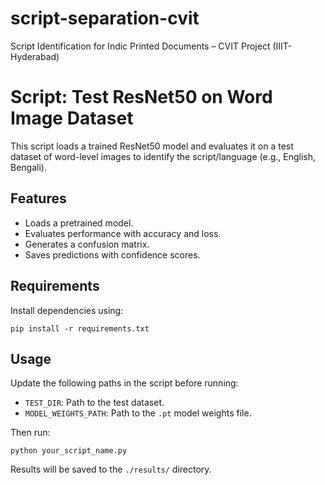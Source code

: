 # script-separation-cvit
Script Identification for Indic Printed Documents – CVIT Project (IIIT-Hyderabad)
# Script: Test ResNet50 on Word Image Dataset

This script loads a trained ResNet50 model and evaluates it on a test dataset of word-level images to identify the script/language (e.g., English, Bengali).

## Features

- Loads a pretrained model.
- Evaluates performance with accuracy and loss.
- Generates a confusion matrix.
- Saves predictions with confidence scores.

## Requirements

Install dependencies using:

```
pip install -r requirements.txt
```

## Usage

Update the following paths in the script before running:

- `TEST_DIR`: Path to the test dataset.
- `MODEL_WEIGHTS_PATH`: Path to the `.pt` model weights file.

Then run:

```
python your_script_name.py
```

Results will be saved to the `./results/` directory.
